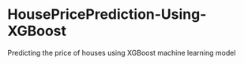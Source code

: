 # HousePricePrediction-Using-XGBoost
Predicting the price of houses using XGBoost machine learning model
